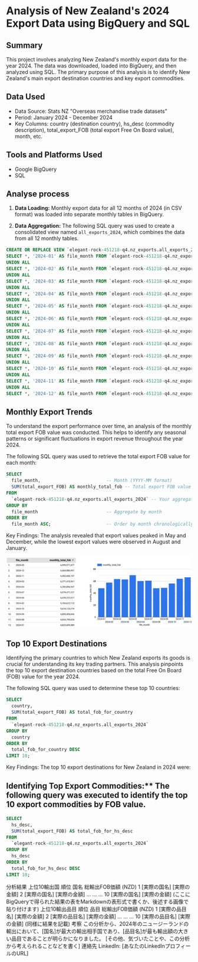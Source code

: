 
# Analysis of New Zealand's 2024 Export Data using BigQuery and SQL

## Summary

This project involves analyzing New Zealand's monthly export data for the year 2024. The data was downloaded, loaded into BigQuery, and then analyzed using SQL. 
The primary purpose of this analysis is to identify New Zealand's main export destination countries and key export commodities.

## Data Used

- Data Source: Stats NZ "Overseas merchandise trade datasets"
- Period: January 2024 - December 2024 
- Key Columns: country (destination country), hs_desc (commodity description), total_export_FOB (total export Free On Board value), month, etc.

## Tools and Platforms Used

- Google BigQuery
- SQL

## Analyse process

1.  **Data Loading:** Monthly export data for all 12 months of 2024 (in CSV format) was loaded into separate monthly tables in BigQuery.
  
2.  **Data Aggregation:** The following SQL query was used to create a consolidated view named `all_exports_2024`, which combines the data from all 12 monthly tables.
   

 
```sql  
CREATE OR REPLACE VIEW `elegant-rock-451218-q4.nz_exports.all_exports_2024` AS
SELECT *, '2024-01' AS file_month FROM `elegant-rock-451218-q4.nz_exports.exports_2024_01`
UNION ALL
SELECT *, '2024-02' AS file_month FROM `elegant-rock-451218-q4.nz_exports.exports_2024_02`
UNION ALL
SELECT *, '2024-03' AS file_month FROM `elegant-rock-451218-q4.nz_exports.exports_2024_03`
UNION ALL
SELECT *, '2024-04' AS file_month FROM `elegant-rock-451218-q4.nz_exports.exports_2024_04`
UNION ALL
SELECT *, '2024-05' AS file_month FROM `elegant-rock-451218-q4.nz_exports.exports_2024_05`
UNION ALL
SELECT *, '2024-06' AS file_month FROM `elegant-rock-451218-q4.nz_exports.exports_2024_06`
UNION ALL
SELECT *, '2024-07' AS file_month FROM `elegant-rock-451218-q4.nz_exports.exports_2024_07`
UNION ALL
SELECT *, '2024-08' AS file_month FROM `elegant-rock-451218-q4.nz_exports.exports_2024_08`
UNION ALL
SELECT *, '2024-09' AS file_month FROM `elegant-rock-451218-q4.nz_exports.exports_2024_09`
UNION ALL
SELECT *, '2024-10' AS file_month FROM `elegant-rock-451218-q4.nz_exports.exports_2024_10`
UNION ALL
SELECT *, '2024-11' AS file_month FROM `elegant-rock-451218-q4.nz_exports.exports_2024_11`
UNION ALL
SELECT *, '2024-12' AS file_month FROM `elegant-rock-451218-q4.nz_exports.exports_2024_12`;
```

## Monthly Export Trends

To understand the export performance over time, an analysis of the monthly total export FOB value was conducted. 
This helps to identify any seasonal patterns or significant fluctuations in export revenue throughout the year 2024.

The following SQL query was used to retrieve the total export FOB value for each month:

```sql
SELECT
  file_month,                         -- Month (YYYY-MM format)
  SUM(total_export_FOB) AS monthly_total_fob -- Total export FOB value for the month
FROM
  `elegant-rock-451218-q4.nz_exports.all_exports_2024` -- Your aggregated view
GROUP BY
  file_month                          -- Aggregate by month
ORDER BY
  file_month ASC;                     -- Order by month chronologically
```
Key Findings:
The analysis revealed that export values peaked in May and December, while the lowest export values were observed in August and January.

![Monthly Export Trend Chart](./monthly_export_trend_chart_v2.png)


## Top 10 Export Destinations

Identifying the primary countries to which New Zealand exports its goods is crucial for understanding its key trading partners. This analysis pinpoints the top 10 export destination countries based on the total Free On Board (FOB) value for the year 2024.

The following SQL query was used to determine these top 10 countries:

```sql
SELECT
  country,                         
  SUM(total_export_FOB) AS total_fob_for_country 
FROM
  `elegant-rock-451218-q4.nz_exports.all_exports_2024` 
GROUP BY
  country                           
ORDER BY
  total_fob_for_country DESC        
LIMIT 10;
```
Key Findings:
The top 10 export destinations for New Zealand in 2024 were:



## Identifying Top Export Commodities:** The following query was executed to identify the top 10 export commodities by FOB value.

```sql
SELECT
  hs_desc,                           
  SUM(total_export_FOB) AS total_fob_for_hs_desc
FROM
  `elegant-rock-451218-q4.nz_exports.all_exports_2024`
GROUP BY
  hs_desc                            
ORDER BY
  total_fob_for_hs_desc DESC          
LIMIT 10;                             
```



分析結果
上位10輸出国
順位	国名	総輸出FOB価額 (NZD)
1	[実際の国名]	[実際の金額]
2	[実際の国名]	[実際の金額]
...	...	...
10	[実際の国名]	[実際の金額]
(ここにBigQueryで得られた結果の表をMarkdownの表形式で書くか、後述する画像で貼り付けます)
上位10輸出品目
順位	品目	総輸出FOB価額 (NZD)
1	[実際の品目名]	[実際の金額]
2	[実際の品目名]	[実際の金額]
...	...	...
10	[実際の品目名]	[実際の金額]
(同様に結果を記載)
考察
この分析から、2024年のニュージーランドの輸出において、[国名]が最大の輸出相手国であり、[品目名]が最も輸出額の大きい品目であることが明らかになりました。
[その他、気づいたことや、この分析から考えられることなどを書く]
連絡先
LinkedIn: [あなたのLinkedInプロフィールのURL]






                    
